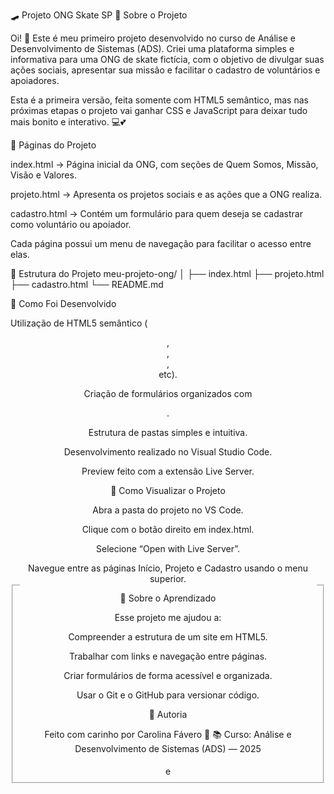 🛹 Projeto ONG Skate SP
🌟 Sobre o Projeto

Oi! 👋 Este é meu primeiro projeto desenvolvido no curso de Análise e Desenvolvimento de Sistemas (ADS).
Criei uma plataforma simples e informativa para uma ONG de skate fictícia, com o objetivo de divulgar suas ações sociais, apresentar sua missão e facilitar o cadastro de voluntários e apoiadores.

Esta é a primeira versão, feita somente com HTML5 semântico, mas nas próximas etapas o projeto vai ganhar CSS e JavaScript para deixar tudo mais bonito e interativo. 💻💕

📄 Páginas do Projeto

index.html → Página inicial da ONG, com seções de Quem Somos, Missão, Visão e Valores.

projeto.html → Apresenta os projetos sociais e as ações que a ONG realiza.

cadastro.html → Contém um formulário para quem deseja se cadastrar como voluntário ou apoiador.

Cada página possui um menu de navegação para facilitar o acesso entre elas.

🧱 Estrutura do Projeto
meu-projeto-ong/
│
├── index.html
├── projeto.html
├── cadastro.html
└── README.md

🧠 Como Foi Desenvolvido

Utilização de HTML5 semântico (<header>, <main>, <section>, <footer> etc).

Criação de formulários organizados com <fieldset> e <legend>.

Estrutura de pastas simples e intuitiva.

Desenvolvimento realizado no Visual Studio Code.

Preview feito com a extensão Live Server.

🚀 Como Visualizar o Projeto

Abra a pasta do projeto no VS Code.

Clique com o botão direito em index.html.

Selecione “Open with Live Server”.

Navegue entre as páginas Início, Projeto e Cadastro usando o menu superior.

💬 Sobre o Aprendizado

Esse projeto me ajudou a:

Compreender a estrutura de um site em HTML5.

Trabalhar com links e navegação entre páginas.

Criar formulários de forma acessível e organizada.

Usar o Git e o GitHub para versionar código.

💖 Autoria

Feito com carinho por Carolina Fávero 💜
📚 Curso: Análise e Desenvolvimento de Sistemas (ADS) — 2025
   

